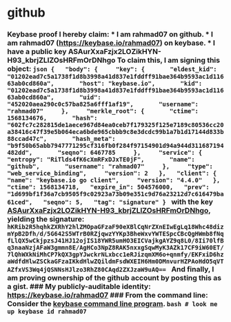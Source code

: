 # github
### Keybase proof  I hereby claim:    * I am rahmad07 on github.   * I am rahmad07 (https://keybase.io/rahmad07) on keybase.   * I have a public key ASAurXxaFzjx2LOZikHYN-H93_kbrjZLlZOsHRFmOrDNhgo  To claim this, I am signing this object:  ```json {   "body": {     "key": {       "eldest_kid": "01202ead7c5a1738f1d8b3998a41d837e1fddff91bae364b9593ac1d11663ab0cd860a",       "host": "keybase.io",       "kid": "01202ead7c5a1738f1d8b3998a41d837e1fddff91bae364b9593ac1d11663ab0cd860a",       "uid": "452020aea290c0c57ba825a6fff1af19",       "username": "rahmad07"     },     "merkle_root": {       "ctime": 1568134676,       "hash": "602fc7c282815de1aece967d84ea0ceb7f179325f125e7189c80536cc20a38416c47f39e5b064eca6bde965cbbb9c8e3dcdc99b1a7b1d17144d833b88ccad47c",       "hash_meta": "b9f50b65abb7947771295cf316fb0f284f97154901d94a944d311687194482dd",       "seqno": 6467785     },     "service": {       "entropy": "RiTlds4fK6cXmRFxDJxTE0jF",       "name": "github",       "username": "rahmad07"     },     "type": "web_service_binding",     "version": 2   },   "client": {     "name": "keybase.io go client",     "version": "4.4.0"   },   "ctime": 1568134718,   "expire_in": 504576000,   "prev": "1d699bf1f36a7cb9505f9c02923a73b09e351c9d76a23212d7c616479ba61ced",   "seqno": 5,   "tag": "signature" } ```  with the key [ASAurXxaFzjx2LOZikHYN-H93_kbrjZLlZOsHRFmOrDNhgo](https://keybase.io/rahmad07), yielding the signature:  ``` hKRib2R5hqhkZXRhY2hlZMOpaGFzaF90eXBlCqNrZXnEIwEgLq18Whc48dizmYpB2Dfh/d/5G642S5WTrB0RZjqwzYYKp3BheWxvYWTESpcCBcQgHWmb8fNqfLlQX5wCkjpzsJ41HJ12ojIS18YWR5umHO3EICVajkgAYZ9q8L0/8Ii70lfBq3naaNzjAFaW3gmmn8E/AgHCo3NpZ8RAK5nxxgSqwMyK3AZk17CF9iW60ET/7lQhWXkNiMhCP7kQX3gpYJwckrNLxbcc1eRJizqmXM6o+qnmfy/EKFxiD6hzaWdfdHlwZSCkaGFzaIKkdHlwZQildmFsdWXEIH6Hm0DMnvurHZPAoHdO5qVTAZfxVS3Wq4jQSNNsHJlzo3RhZ80CAqd2ZXJzaW9uAQ==  ```  And finally, I am proving ownership of the github account by posting this as a gist.  ### My publicly-auditable identity:  https://keybase.io/rahmad07  ### From the command line:  Consider the [keybase command line program](https://keybase.io/download).  ```bash # look me up keybase id rahmad07 ```
